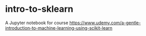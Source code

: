# intro-to-sklearn
A Jupyter notebook for course https://www.udemy.com/a-gentle-introduction-to-machine-learning-using-scikit-learn
